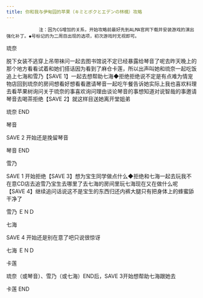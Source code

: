 ```yaml
---
title: 你和我与伊甸园的苹果（キミとボクとエデンの林檎）攻略
---
```


                注：因为CG增加的关系，开始攻略前最好先到ALMA官网下载并安装游戏的演出强化补丁。◆号标记的为二周目出现的选项，初次游戏时无视即可。

琉奈

脱下女装不逃穿上吊带袜问一起去图书馆说不定已经暴露给琴音了呢去昨天晚上的那个地方看看试着和她们搭话因为看到了麻仓卡莲，所以出声叫她和琉奈一起吃饭追上七海和雪乃【SAVE 1】一起去想帮助七海◆拒绝拒绝说不定是有点难为情宠物店回到琉奈的房间想看好想看看邀请琴音一起吃午餐告诉她实际上我也喜欢料理去看苹果树询问关于琉奈的事喜欢询问理由谈论琴音的事想知道对说智哉的事邀请琴音去喝茶拒绝【SAVE 2】就这样目送她离开堂姐弟

琉奈 END

琴音

SAVE 2 开始还是挽留琴音

琴音 END

雪乃

SAVE 1 开始拒绝【SAVE 3】想为宝生同学做点什么◆拒绝和七海一起去玩我不在意CD店去追雪乃宝生去哪里了去七海的房间里玩七海现在又在做什么呢【SAVE 4】继续追问话说这不是宝生的东西归还内裤大腿只有把身体上的蜂蜜舔干净了

雪乃 ＥＮＤ

七海

SAVE 4 开始还是别在意了吧只说很惊讶

七海 ＥＮＤ

卡莲

琉奈（或琴音）、雪乃（或七海）END后，SAVE 3开始想帮助七海跟她去

卡莲 END
              
